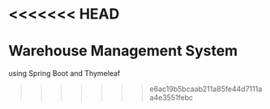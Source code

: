 <<<<<<< HEAD
=======
# Warehouse Management System 
using Spring Boot and Thymeleaf
>>>>>>> e6ac19b5bcaab211a85fe44d7111aa4e3551febc
